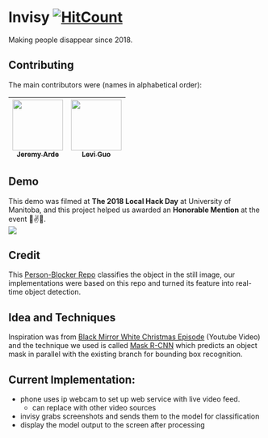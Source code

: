 # Invisy [![HitCount](http://hits.dwyl.io/LeviIsAwesome/https://github.com/LeviIsAwesome/Invisy.svg)](http://hits.dwyl.io/LeviIsAwesome/https://github.com/LeviIsAwesome/Invisy)
Making people disappear since 2018.

## Contributing
The main contributors were (names in alphabetical order):

| [<img src="https://avatars0.githubusercontent.com/u/22110517?s=400&v=4" width="100px;"/><br /><sub><b>Jeremy Arde</b></sub>](https://github.com/Jarde01) | [<img src="https://avatars2.githubusercontent.com/u/37234961?s=400&v=4" width="100px;"/><br /><sub><b>Levi Guo</b></sub>](https://github.com/LeviIsAwesome)  | 
|---|---|


## Demo
This demo was filmed at **The 2018 Local Hack Day** at University of Manitoba, and this project helped us awarded an **Honorable Mention** at the event 🎊✌️🎉.   
![](https://github.com/Jarde01/Invisy/blob/master/person_blocker.gif)

## Credit
This [Person-Blocker Repo](https://github.com/minimaxir/person-blocker) classifies the object in the still image, our implementations were based on this repo and turned its feature into real-time object detection.

## Idea and Techniques
Inspiration was from [Black Mirror White Christmas Episode](https://www.youtube.com/watch?v=_dXqugxU1sk&t=44s) (Youtube Video) and the technique we used is called [Mask R-CNN](https://arxiv.org/abs/1703.06870) which predicts an object mask in parallel with the existing branch for bounding box recognition.

## Current Implementation: 
- phone uses ip webcam to set up web service with live video feed.
  - can replace with other video sources
- invisy grabs screenshots and sends them to the model for classification
- display the model output to the screen after processing

